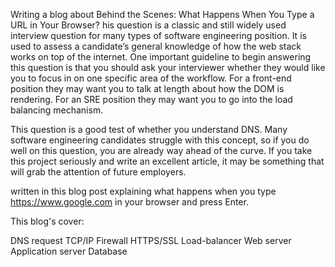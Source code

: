 Writing a blog about Behind the Scenes: What Happens When You Type a URL in Your Browser?
his question is a classic and still widely used interview question for many types of software engineering position. It is used to assess a candidate’s general knowledge of how the web stack works on top of the internet. One important guideline to begin answering this question is that you should ask your interviewer whether they would like you to focus in on one specific area of the workflow. For a front-end position they may want you to talk at length about how the DOM is rendering. For an SRE position they may want you to go into the load balancing mechanism.

This question is a good test of whether you understand DNS. Many software engineering candidates struggle with this concept, so if you do well on this question, you are already way ahead of the curve. If you take this project seriously and write an excellent article, it may be something that will grab the attention of future employers.

written in this blog post explaining what happens when you type https://www.google.com in your browser and press Enter.

This blog's cover:

DNS request
TCP/IP
Firewall
HTTPS/SSL
Load-balancer
Web server
Application server
Database
